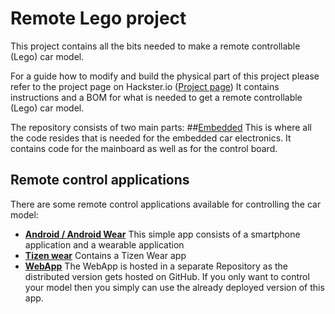 # Remote Lego project
This project contains all the bits needed to make a remote controllable (Lego) car model.

For a guide how to modify and build the physical part of this project please refer to the project page on Hackster.io ([Project page](https://www.hackster.io/22864/physical-web-lego-car-remote-control-9b59a9))
It contains instructions and a BOM for what is needed to get a remote controllable (Lego) car model.

The repository consists of two main parts:
##[Embedded](embedded/README.md)
This is where all the code resides that is needed for the embedded car electronics. It contains code for the mainboard as well as for the control board.

## Remote control applications
There are some remote control applications available for controlling the car model:
- [**Android / Android Wear**](android/README.md)
This simple app consists of a smartphone application and a wearable application
- [**Tizen wear**](tizen/wear/README.md)
Contains a Tizen Wear app
- [**WebApp**](https://github.com/devmil/remotelego_app)
The WebApp is hosted in a separate Repository as the distributed version gets hosted on GitHub. If you only want to control your model then you simply can use the already deployed version of this app.